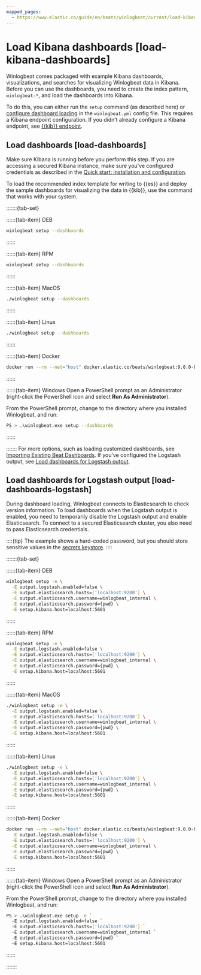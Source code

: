 ```yaml
---
mapped_pages:
  - https://www.elastic.co/guide/en/beats/winlogbeat/current/load-kibana-dashboards.html
---
```


# Load Kibana dashboards [load-kibana-dashboards]

Winlogbeat comes packaged with example Kibana dashboards, visualizations, and searches for visualizing Winlogbeat data in Kibana. Before you can use the dashboards, you need to create the index pattern, `winlogbeat-*`, and load the dashboards into Kibana.

To do this, you can either run the `setup` command (as described here) or [configure dashboard loading](/reference/winlogbeat/configuration-dashboards.md) in the `winlogbeat.yml` config file. This requires a Kibana endpoint configuration. If you didn’t already configure a Kibana endpoint, see [{{kib}} endpoint](/reference/winlogbeat/setup-kibana-endpoint.md).


## Load dashboards [load-dashboards]

Make sure Kibana is running before you perform this step. If you are accessing a secured Kibana instance, make sure you’ve configured credentials as described in the [Quick start: installation and configuration](/reference/winlogbeat/winlogbeat-installation-configuration.md).

To load the recommended index template for writing to {{es}} and deploy the sample dashboards for visualizing the data in {{kib}}, use the command that works with your system.

:::::::{tab-set}

::::::{tab-item} DEB
```sh
winlogbeat setup --dashboards
```
::::::

::::::{tab-item} RPM
```sh
winlogbeat setup --dashboards
```
::::::

::::::{tab-item} MacOS
```sh
./winlogbeat setup --dashboards
```
::::::

::::::{tab-item} Linux
```sh
./winlogbeat setup --dashboards
```
::::::

::::::{tab-item} Docker
```sh
docker run --rm --net="host" docker.elastic.co/beats/winlogbeat:9.0.0-beta1 setup --dashboards
```
::::::

::::::{tab-item} Windows
Open a PowerShell prompt as an Administrator (right-click the PowerShell icon and select **Run As Administrator**).

From the PowerShell prompt, change to the directory where you installed Winlogbeat, and run:

```sh
PS > .\winlogbeat.exe setup --dashboards
```
::::::

:::::::
For more options, such as loading customized dashboards, see [Importing Existing Beat Dashboards](http://www.elastic.co/guide/en/beats/devguide/master/import-dashboards.md). If you’ve configured the Logstash output, see [Load dashboards for Logstash output](#load-dashboards-logstash).


## Load dashboards for Logstash output [load-dashboards-logstash]

During dashboard loading, Winlogbeat connects to Elasticsearch to check version information. To load dashboards when the Logstash output is enabled, you need to temporarily disable the Logstash output and enable Elasticsearch. To connect to a secured Elasticsearch cluster, you also need to pass Elasticsearch credentials.

::::{tip}
The example shows a hard-coded password, but you should store sensitive values in the [secrets keystore](/reference/winlogbeat/keystore.md).
::::


:::::::{tab-set}

::::::{tab-item} DEB
```sh
winlogbeat setup -e \
  -E output.logstash.enabled=false \
  -E output.elasticsearch.hosts=['localhost:9200'] \
  -E output.elasticsearch.username=winlogbeat_internal \
  -E output.elasticsearch.password={pwd} \
  -E setup.kibana.host=localhost:5601
```
::::::

::::::{tab-item} RPM
```sh
winlogbeat setup -e \
  -E output.logstash.enabled=false \
  -E output.elasticsearch.hosts=['localhost:9200'] \
  -E output.elasticsearch.username=winlogbeat_internal \
  -E output.elasticsearch.password={pwd} \
  -E setup.kibana.host=localhost:5601
```
::::::

::::::{tab-item} MacOS
```sh
./winlogbeat setup -e \
  -E output.logstash.enabled=false \
  -E output.elasticsearch.hosts=['localhost:9200'] \
  -E output.elasticsearch.username=winlogbeat_internal \
  -E output.elasticsearch.password={pwd} \
  -E setup.kibana.host=localhost:5601
```
::::::

::::::{tab-item} Linux
```sh
./winlogbeat setup -e \
  -E output.logstash.enabled=false \
  -E output.elasticsearch.hosts=['localhost:9200'] \
  -E output.elasticsearch.username=winlogbeat_internal \
  -E output.elasticsearch.password={pwd} \
  -E setup.kibana.host=localhost:5601
```
::::::

::::::{tab-item} Docker
```sh
docker run --rm --net="host" docker.elastic.co/beats/winlogbeat:9.0.0-beta1 setup -e \
  -E output.logstash.enabled=false \
  -E output.elasticsearch.hosts=['localhost:9200'] \
  -E output.elasticsearch.username=winlogbeat_internal \
  -E output.elasticsearch.password={pwd} \
  -E setup.kibana.host=localhost:5601
```
::::::

::::::{tab-item} Windows
Open a PowerShell prompt as an Administrator (right-click the PowerShell icon and select **Run As Administrator**).

From the PowerShell prompt, change to the directory where you installed Winlogbeat, and run:

```sh
PS > .\winlogbeat.exe setup -e `
  -E output.logstash.enabled=false `
  -E output.elasticsearch.hosts=['localhost:9200'] `
  -E output.elasticsearch.username=winlogbeat_internal `
  -E output.elasticsearch.password={pwd} `
  -E setup.kibana.host=localhost:5601
```
::::::

:::::::
